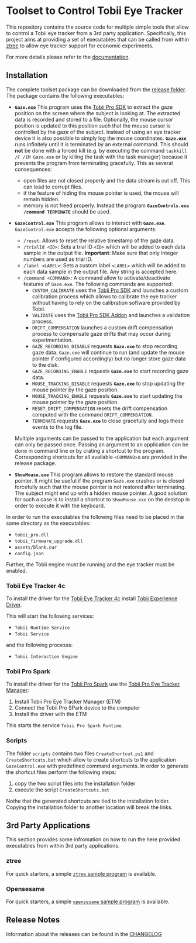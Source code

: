 # Toolset to Control Tobii Eye Tracker 

This repository contains the source code for multiple simple tools that allow to control a Tobii eye tracker from a 3rd party application.
Specifically, this project aims at providing a set of executables that can be called from within [ztree](http://www.ztree.uzh.ch/en.html) to allow eye tracker support for economic experiments.

For more details please refer to the [documentation](http://phhum-a209-cp.unibe.ch:10012/TBI/TBI-tobii_eye_tracker_gaze/blob/master/doc/tutorial.pdf).

## Installation
The complete toolset package can be downloaded from the [release folder](http://phhum-a209-cp.unibe.ch:10012/TBI/TBI-tobii_eye_tracker_gaze/blob/master/release).
The package contains the following executables:

- **`Gaze.exe`** This program uses the [Tobii Pro SDK](http://developer.tobii.com/tobii-pro-sdk/) to extract the gaze position on the screen where the subject is looking at.
    The extracted data is recorded and stored to a file.
    Optionally, the mouse cursor position is updated to this position such that the mouse cursor is controlled by the gaze of the subject.
    Instead of using an eye tracker device it is also possible to simply log the mouse coordinates.
  **`Gaze.exe`** runs infinitely until it is terminated by an external command.
    This should **not** be done with a forced kill (e.g. by executing the command `taskkill /F /IM Gaze.exe` or by killing the task with the task manager) because it prevents the program from terminating gracefully.
    This as several consequences:
    - open files are not closed properly and the data stream is cut off. This can lead to corrupt files.
    - if the feature of hiding the mouse pointer is used, the mouse will remain hidden.
    - memory is not freed properly.
  Instead the program **`GazeControls.exe /command TERMINATE`** should be used.
- **`GazeControl.exe`** This program allows to interact with **`Gaze.exe`**. `GazeControl.exe` accepts the following optional arguments:
    - `/reset`: Allows to reset the relative timestamp of the gaze data.
    - `/trialId <ID>`: Sets a trial ID `<ID>` which will be added to each data sample in the output file. **Important**: Make sure that only integer numbers are used as trial ID.
    - `/label <LABEL>`: Sets a custom label `<LABEL>` which will be added to each data sample in the output file. Any string is accepted here.
    - `/command <COMMAND>`: A command allow to activate/deactivate features of `Gaze.exe`. The following commands are supported:
        - `CUSTOM_CALIBRATE` uses the [Tobii Pro SDK](http://developer.tobii.com/tobii-pro-sdk/) and launches a custom calibration process which allows to calibrate the eye tracker without having to rely on the calibration software provided by Tobii.
        - `VALIDATE` uses the [Tobii Pro SDK Addon](https://github.com/tobiipro/prosdk-addons-dotnet) and launches a validation process.
        - `DRIFT_COMPENSATION` launches a custom drift compensation process to compensate gaze drifts that may occur during experimentation.
        - `GAZE_RECORDING_DISABLE` requests **`Gaze.exe`** to stop recording gaze data.
            `Gaze.exe` will continue to run (and update the mouse pointer if configured accordingly) but no longer store gaze data to the disk.
        - `GAZE_RECORDING_ENABLE` requests **`Gaze.exe`** to start recording gaze data.
        - `MOUSE_TRACKING_DISABLE` requests **`Gaze.exe`** to stop updating the mouse pointer by the gaze position.
        - `MOUSE_TRACKING_ENABLE` requests **`Gaze.exe`** to start updating the mouse pointer by the gaze position.
        - `RESET_DRIFT_COMPENSATION` resets the drift compensation computed with the command `DRIFT_COMPENSATION`.
        - `TERMINATE` requests **`Gaze.exe`** to close gracefully and logs these events to the log file.
        
    Multiple arguments can be passed to the application but each argument can only be passed once.
    Passing an argument to an application can be done in command line or by crating a shortcut to the program.
    Corresponding shortcuts for all available `<COMMAND>`s are provided in the release package.
- **`ShowMouse.exe`** This program allows to restore the standard mouse pointer.
    It might be useful if the program `Gaze.exe` crashes or is closed forcefully such that the mouse pointer is not restored after terminating.
    The subject might end up with a hidden mouse pointer.
    A good solution for such a case is to install a shortcut to `ShowMouse.exe` on the desktop in order to execute it with the keyboard.

In order to run the executables the following files need to be placed in the same directory as the executables:

 - `tobii_pro.dll`
 - `tobii_firmware_upgrade.dll`
 - `assets/blank.cur`
 - `config.json`


Further, the Tobii engine must be running and the eye tracker must be enabled.

### Tobii Eye Tracker 4c
To install the driver for the [Tobii Eye Tracker 4c](https://tobiigaming.com/eye-tracker-4c/) install [Tobii Experience Driver](https://files.update.tech.tobii.com/Tobii.IS4C.Offline.Installer_4.124.0.15937.msi).

This will start the following services:
- `Tobii Runtime Service`
- `Tobii Service`

and the following processs:
- `Tobii Interaction Engine`

### Tobii Pro Spark
To install the driver for the [Tobii Pro Spark](https://www.tobii.com/products/eye-trackers/screen-based/tobii-pro-spark) use the [Tobii Pro Eye Tracker Manager](https://www.tobii.com/products/software/applications-and-developer-kits/tobii-pro-eye-tracker-manager):

1. Install Tobii Pro Eye Tracker Manager (ETM)
2. Connect the Tobii Pro SPark device to the computer
3. Install the driver with the ETM

This starts the service `Tobii Pro Spark Runtime`.

### Scripts

The folder `scripts` contains two files `CreateShortcut.ps1` and `CreateShortcuts.bat` which allow to create shortcuts to the application `GazeControl.exe` with predefined command arguments.
In order to generate the shortcut files perform the following steps:

1. copy the two script files into the installation folder
1. execute the script `CreateShortcuts.bat`

Nothe that the generated shortcuts are tied to the installation folder.
Copying the installation folder to another location will break the links.

## 3rd Party Applications

This section provides some infromation on how to run the here provided executables from within 3rd party applications.

### ztree

For quick starters, a simple [``ztree`` sample program](http://phhum-a209-cp.unibe.ch:10012/TBI/TBI-tobii_eye_tracker_gaze/blob/master/sample/template.ztt) is available.

### Opensesame

For quick starters, a simple [``opensesame`` sample program](http://phhum-a209-cp.unibe.ch:10012/TBI/TBI-tobii_eye_tracker_gaze/blob/master/sample/template4.0.osexp) is available.

## Release Notes
Information about the releases can be found in the [CHANGELOG](http://phhum-a209-cp.unibe.ch:10012/TBI/TBI-tobii_eye_tracker_gaze/blob/master/CHANGELOG.md)
